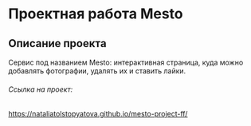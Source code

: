 # Проектная работа Mesto
## Описание проекта

Сервис под названием Mesto: интерактивная страница, куда можно добавлять фотографии, удалять их и ставить лайки.

###### Ссылка на проект: 
https://nataliatolstopyatova.github.io/mesto-project-ff/

